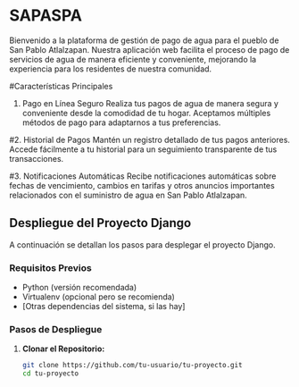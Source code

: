 # SAPASPA

Bienvenido a la plataforma de gestión de pago de agua para el pueblo de San Pablo Atlalzapan. Nuestra aplicación web facilita el proceso de pago de servicios de agua de manera eficiente y conveniente, mejorando la experiencia para los residentes de nuestra comunidad.

#Características Principales
1. Pago en Línea Seguro
Realiza tus pagos de agua de manera segura y conveniente desde la comodidad de tu hogar. Aceptamos múltiples métodos de pago para adaptarnos a tus preferencias.

#2. Historial de Pagos
Mantén un registro detallado de tus pagos anteriores. Accede fácilmente a tu historial para un seguimiento transparente de tus transacciones.

#3. Notificaciones Automáticas
Recibe notificaciones automáticas sobre fechas de vencimiento, cambios en tarifas y otros anuncios importantes relacionados con el suministro de agua en San Pablo Atlalzapan.
## Despliegue del Proyecto Django

A continuación se detallan los pasos para desplegar el proyecto Django.

### Requisitos Previos

- Python (versión recomendada)
- Virtualenv (opcional pero se recomienda)
- [Otras dependencias del sistema, si las hay]

### Pasos de Despliegue

1. **Clonar el Repositorio:**
   ```bash
   git clone https://github.com/tu-usuario/tu-proyecto.git
   cd tu-proyecto
